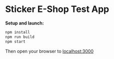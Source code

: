 # Sticker E-Shop Test App

**Setup and launch:**

```bash
npm install
npm run build
npm start
```

Then open your browser to [localhost:3000](http://localhost:3000)
